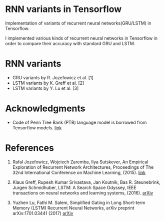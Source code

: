 # RNN variants in Tensorflow

Implementation of variants of recurrent neural networks(GRU/LSTM) in Tensorflow.  

I implemented various kinds of recurrent neural networks in Tensorflow
in order to compare their accuracy with standard GRU and LSTM.

# RNN variants

- GRU variants by R. Jozefowicz et al. [1]
- LSTM variants by K. Greff et al. [2]
- LSTM variants by Y. Lu et al. [3] 

# Acknowledgments

- Code of Penn Tree Bank (PTB) language model is borrowed from Tensorflow models.
[link](https://github.com/tensorflow/models/tree/master/tutorials/rnn/ptb)

# References

1. Rafal Jozefowicz, Wojciech Zaremba, Ilya Sutskever,
     An Empirical Exploration of Recurrent Network Architectures,
     Proceedings of The 32nd International Conference on Machine Learning, (2015).
     [link](http://jmlr.org/proceedings/papers/v37/jozefowicz15.html)

2. Klaus Greff, Rupesh Kumar Srivastava, Jan Koutnik, Bas R. Steunebrink, Jurgen Schmidhuber,
     LSTM: A Search Space Odyssey,
     IEEE transactions on neural networks and learning systems, (2016).
     [arXiv](https://arxiv.org/abs/1503.04069)

3. Yuzhen Lu, Fathi M. Salem,
     Simplified Gating in Long Short-term Memory (LSTM) Recurrent Neural Networks, 
     arXiv preprint arXiv:1701.03441 (2017)
     [arXiv](https://arxiv.org/abs/1701.03441)

